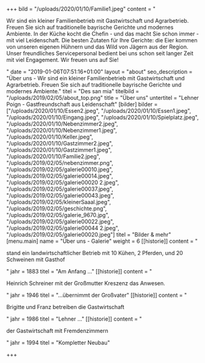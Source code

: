 +++
bild = "/uploads/2020/01/10/Familie1.jpeg"
content = "<p>Wir sind ein kleiner Familienbetrieb mit Gastwirtschaft und Agrarbetrieb. Freuen Sie sich auf traditionelle bayrische Gerichte und modernes Ambiente. In der Küche kocht die Chefin - und das macht Sie schon immer - mit viel Leidenschaft. Die besten Zutaten für Ihre Gerichte: die Eier kommen von unseren eigenen Hühnern und das Wild von Jägern aus der Region. Unser freundliches Servicepersonal bedient bei uns schon seit langer Zeit mit viel Engagement. Wir freuen uns auf Sie!</p>"
date = "2019-01-06T07:51:16+01:00"
layout = "about"
seo_description = "Über uns - Wir sind ein kleiner Familienbetrieb mit Gastwirtschaft und Agrarbetrieb. Freuen Sie sich auf traditionelle bayrische Gerichte und modernes Ambiente."
titel = "Des san mia"
titelbild = "/uploads/2019/02/05/about_top.png"
title = "Über uns"
untertitel = "Lehner Poign - Gastfreundschaft aus Leidenschaft"
[bilder]
bilder = ["/uploads/2020/01/10/Essen2.jpeg", "/uploads/2020/01/10/Essen1.jpeg", "/uploads/2020/01/10/Eingang.jpeg", "/uploads/2020/01/10/Spielplatz.jpeg", "/uploads/2020/01/10/Nebenzimmer2.jpeg", "/uploads/2020/01/10/Nebenzimmer1.jpeg", "/uploads/2020/01/10/Keller.jpeg", "/uploads/2020/01/10/Gastzimmer2.jpeg", "/uploads/2020/01/10/Gastzimmer1.jpeg", "/uploads/2020/01/10/Familie2.jpeg", "/uploads/2019/02/05/nebenzimmer.png", "/uploads/2019/02/05/galerie00010.jpeg", "/uploads/2019/02/05/galerie00014.jpeg", "/uploads/2019/02/05/galerie00020 2.jpeg", "/uploads/2019/02/05/galerie00037.jpeg", "/uploads/2019/02/05/galerie00043.jpeg", "/uploads/2019/02/05/kleinerSaaal.jpeg", "/uploads/2019/02/05/geschichte.png", "/uploads/2019/02/05/galerie_9670.jpg", "/uploads/2019/02/05/galerie00022.jpeg", "/uploads/2019/02/05/galerie00044 2.jpeg", "/uploads/2019/02/05/galerie00020.jpeg"]
titel = "Bilder & mehr"
[menu.main]
name = "Über uns - Galerie"
weight = 6
[[historie]]
content = "<p>stand ein landwirtschaftlicher Betrieb mit 10 Kühen, 2 Pferden, und 20 Schweinen mit Gasthof</p>"
jahr = 1883
titel = "Am Anfang ..."
[[historie]]
content = "<p>Heinrich Schreiner mit der Großmutter Kreszenz das Anwesen.</p>"
jahr = 1946
titel = "...übernimmt der Großvater"
[[historie]]
content = "<p>Brigitte und Franz betreiben die Gastwirtschaft</p>"
jahr = 1986
titel = "Lehner ..."
[[historie]]
content = "<p>der Gastwirtschaft mit Fremdenzimmern</p>"
jahr = 1994
titel = "Kompletter Neubau"

+++
